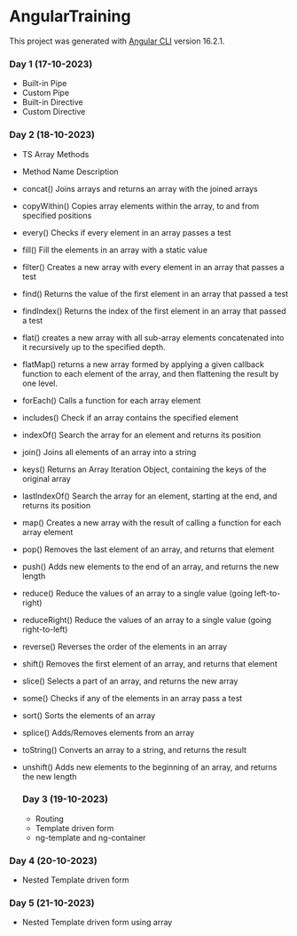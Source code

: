# AngularTraining

This project was generated with [Angular CLI](https://github.com/angular/angular-cli) version 16.2.1.

### Day 1 (17-10-2023)
- Built-in Pipe
- Custom Pipe
- Built-in Directive
- Custom Directive

### Day 2 (18-10-2023)
- TS Array Methods
- Method Name 	Description 
- concat() 	Joins arrays and returns an array with the joined arrays 
- copyWithin() 	Copies array elements within the array, to and from specified positions 
- every() 	Checks if every element in an array passes a test 
- fill() 	Fill the elements in an array with a static value 
- filter() 	Creates a new array with every element in an array that passes a test 
- find() 	Returns the value of the first element in an array that passed a test 
- findIndex() 	Returns the index of the first element in an array that passed a test 
- flat() 	creates a new array with all sub-array elements concatenated into it recursively up to the specified depth. 
- flatMap() 	returns a new array formed by applying a given callback function to each element of the array, and then flattening the result by one level. 
- forEach() 	Calls a function for each array element 
- includes() 	Check if an array contains the specified element 
- indexOf() 	Search the array for an element and returns its position 
- join() 	Joins all elements of an array into a string 
- keys() 	Returns an Array Iteration Object, containing the keys of the original array 
- lastIndexOf() 	Search the array for an element, starting at the end, and returns its position 
- map() 	Creates a new array with the result of calling a function for each array element 
- pop() 	Removes the last element of an array, and returns that element 
- push() 	Adds new elements to the end of an array, and returns the new length 
- reduce() 	Reduce the values of an array to a single value (going left-to-right) 
- reduceRight() 	Reduce the values of an array to a single value (going right-to-left) 
- reverse() 	Reverses the order of the elements in an array 
- shift() 	Removes the first element of an array, and returns that element 
- slice() 	Selects a part of an array, and returns the new array 
- some() 	Checks if any of the elements in an array pass a test 
- sort() 	Sorts the elements of an array 
- splice() 	Adds/Removes elements from an array 
- toString() 	Converts an array to a string, and returns the result 
- unshift() 	Adds new elements to the beginning of an array, and returns the new length

  ### Day 3 (19-10-2023)
  - Routing
  - Template driven form
  - ng-template and ng-container
 
 ### Day 4 (20-10-2023)
 - Nested Template driven form

### Day 5 (21-10-2023)
 - Nested Template driven form using array   

